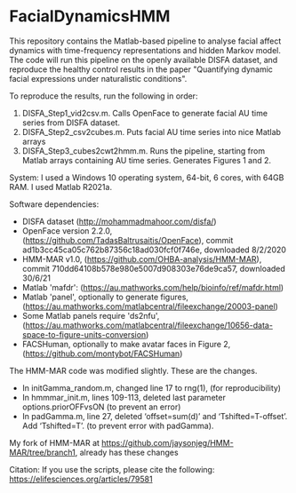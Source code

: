# FacialDynamicsHMM
This repository contains the Matlab-based pipeline to analyse facial affect dynamics with time-frequency representations and hidden Markov model. The code will run this pipeline on the openly available DISFA dataset, and reproduce the healthy control results in the paper "Quantifying dynamic facial expressions under naturalistic conditions".

To reproduce the results, run the following in order:
1) DISFA_Step1_vid2csv.m. Calls OpenFace to generate facial AU time series from DISFA dataset.
2) DISFA_Step2_csv2cubes.m. Puts facial AU time series into nice Matlab arrays
3) DISFA_Step3_cubes2cwt2hmm.m. Runs the pipeline, starting from Matlab arrays containing AU time series. Generates Figures 1 and 2.

System:
I used a Windows 10 operating system, 64-bit, 6 cores, with 64GB RAM. I used Matlab R2021a.

Software dependencies:
- DISFA dataset (http://mohammadmahoor.com/disfa/)
- OpenFace version 2.2.0, (https://github.com/TadasBaltrusaitis/OpenFace), commit ad1b3cc45ca05c762b87356c18ad030fcf0f746e, downloaded 8/2/2020 
- HMM-MAR v1.0, (https://github.com/OHBA-analysis/HMM-MAR), commit 710dd64108b578e980e5007d908303e76de9ca57, downloaded 30/6/21
- Matlab 'mafdr': (https://au.mathworks.com/help/bioinfo/ref/mafdr.html)
- Matlab 'panel', optionally to generate figures, (https://au.mathworks.com/matlabcentral/fileexchange/20003-panel)
- Some Matlab panels require 'ds2nfu', (https://au.mathworks.com/matlabcentral/fileexchange/10656-data-space-to-figure-units-conversion)
- FACSHuman, optionally to make avatar faces in Figure 2, (https://github.com/montybot/FACSHuman)

The HMM-MAR code was modified slightly. These are the changes.
- In initGamma_random.m, changed line 17 to rng(1), (for reproducibility)
- In hmmmar_init.m, lines 109-113, deleted last parameter options.priorOFFvsON (to prevent an error)
- In padGamma.m, line 27, deleted ‘offset=sum(d)’ and ‘Tshifted=T-offset’. Add ‘Tshifted=T’. (to prevent error with padGamma).

My fork of HMM-MAR at https://github.com/jaysonjeg/HMM-MAR/tree/branch1, already has these changes

Citation:
If you use the scripts, please cite the following:
https://elifesciences.org/articles/79581

